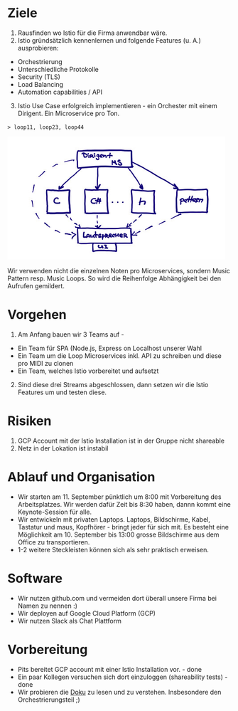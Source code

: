 # Ziele
1. Rausfinden wo Istio für die Firma anwendbar wäre.
2. Istio gründsätzlich kennenlernen und folgende Features (u. A.) ausprobieren:
  * Orchestrierung
  * Unterschiedliche Protokolle
  * Security (TLS)
  * Load Balancing
  * Automation capabilities / API
3. Istio Use Case erfolgreich implementieren - ein Orchester mit einem Dirigent. Ein Microservice pro Ton.
```
> loop11, loop23, loop44
```
![Scribble](istio-initial-scribble.jpg)

Wir verwenden nicht die einzelnen Noten pro Microservices, sondern Music Pattern resp. Music Loops. So wird die Reihenfolge Abhängigkeit bei den Aufrufen gemildert.

# Vorgehen
1. Am Anfang bauen wir 3 Teams auf -
 * Ein Team für SPA (Node.js, Express on Localhost unserer Wahl
 * Ein Team um die Loop Microservices inkl. API zu schreiben und diese pro MIDI zu clonen
 * Ein Team, welches Istio vorbereitet und aufsetzt
2. Sind diese drei Streams abgeschlossen, dann setzen wir die Istio Features um und testen diese.

# Risiken
1. GCP Account mit der Istio Installation ist in der Gruppe nicht shareable
2. Netz in der Lokation ist instabil

# Ablauf und Organisation
* Wir starten am 11. September pünktlich um 8:00 mit Vorbereitung des Arbeitsplatzes. Wir werden dafür Zeit bis 8:30 haben, dannn kommt eine Keynote-Session für alle.
* Wir entwickeln mit privaten Laptops. Laptops, Bildschirme, Kabel, Tastatur und maus, Kopfhörer - bringt jeder für sich mit.
Es besteht eine Möglichkeit am 10. September bis 13:00 grosse Bildschirme aus dem Office zu transportieren.
* 1-2 weitere Steckleisten können sich als sehr praktisch erweisen.

# Software
* Wir nutzen github.com und vermeiden dort überall unsere Firma bei Namen zu nennen :)
* Wir deployen auf Google Cloud Platform (GCP)
* Wir nutzen Slack als Chat Plattform

# Vorbereitung
* Pits bereitet GCP account mit einer Istio Installation vor. - done
* Ein paar Kollegen versuchen sich dort einzuloggen (shareability tests) - done
* Wir probieren die [Doku](https://github.com/hack19-istio/documentation/tree/master/Introducing-Istio-Service-Mesh-for-Microservices) zu lesen und zu verstehen. Insbesondere den Orchestrierungsteil ;)  
